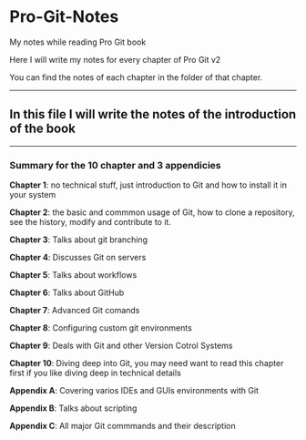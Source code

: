 # Pro-Git-Notes

My notes while reading Pro Git book

Here I will write my notes for every chapter of Pro Git v2

You can find the notes of each chapter in the folder of that chapter.

---

## In this file I will write the notes of the introduction of the book

---

### Summary for the 10 chapter and 3 appendicies

**Chapter 1**: no technical stuff, just introduction to Git and how to install it in your system

**Chapter 2**: the basic and commmon usage of Git, how to clone a repository, see the history, modify and contribute to it.

**Chapter 3**: Talks about git branching

**Chapter 4**: Discusses Git on servers

**Chapter 5**: Talks about workflows

**Chapter 6**: Talks about GitHub

**Chapter 7**: Advanced Git comands

**Chapter 8**: Configuring custom git environments

**Chapter 9**: Deals with Git and other Version Cotrol Systems

**Chapter 10**: Diving deep into Git, you may need want to read this chapter first if you like diving deep in technical details

**Appendix A**: Covering varios IDEs and GUIs environments with Git

**Appendix B**: Talks about scripting

**Appendix C**: All major Git commmands and their description

